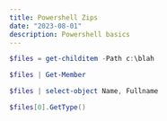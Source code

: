 ```yaml
---
title: Powershell Zips
date: "2023-08-01"
description: Powershell basics
---
```


```powershell
$files = get-childitem -Path c:\blah
```
```powershell
$files | Get-Member
```
```powershell
$files | select-object Name, Fullname
```
```powershell
$files[0].GetType()
```
